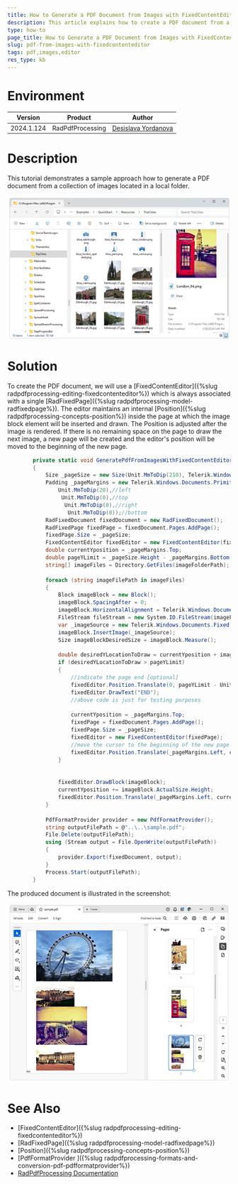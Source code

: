 ```yaml
---
title: How to Generate a PDF Document from Images with FixedContentEditor
description: This article explains how to create a PDF document from a collection of images using the RadPdfProcessing library.
type: how-to
page_title: How to Generate a PDF Document from Images with FixedContentEditor
slug: pdf-from-images-with-fixedcontenteditor
tags: pdf,images,editor
res_type: kb
---
```

# Environment
| Version | Product | Author | 
| --- | --- | ---- | 
| 2024.1.124 | RadPdfProcessing|[Desislava Yordanova](https://www.telerik.com/blogs/author/desislava-yordanova)| 

# Description
This tutorial demonstrates a sample approach how to generate a PDF document from a collection of images located in a local folder.

![Folder with images](images/images-folder.png)

# Solution
To create the PDF document, we will use a [FixedContentEditor]({%slug radpdfprocessing-editing-fixedcontenteditor%}) which is always associated with a single [RadFixedPage]({%slug radpdfprocessing-model-radfixedpage%}). The editor maintains an internal [Position]({%slug radpdfprocessing-concepts-position%}) inside the page at which the image block element will be inserted and drawn. The Position is adjusted after the image is rendered. If there is no remaining space on the page to draw the next image, a new page will be created and the editor's position will be moved to the beginning of the new page. 
 
```csharp
        private static void GeneratePdfFromImagesWithFixedContentEditor(string imageFolderPath)
        {
            Size _pageSize = new Size(Unit.MmToDip(210), Telerik.Windows.Documents.Media.Unit.MmToDip(297));
            Padding _pageMargins = new Telerik.Windows.Documents.Primitives.Padding(
                Unit.MmToDip(20),//left
                 Unit.MmToDip(0),//top
                  Unit.MmToDip(0),//right
                   Unit.MmToDip(0));//bottom
            RadFixedDocument fixedDocument = new RadFixedDocument();
            RadFixedPage fixedPage = fixedDocument.Pages.AddPage();
            fixedPage.Size = _pageSize;
            FixedContentEditor fixedEditor = new FixedContentEditor(fixedPage);
            double currentYposition = _pageMargins.Top;
            double pageYLimit = _pageSize.Height - _pageMargins.Bottom;
            string[] imageFiles = Directory.GetFiles(imageFolderPath);

            foreach (string imageFilePath in imageFiles)
            {
                Block imageBlock = new Block();
                imageBlock.SpacingAfter = 0;
                imageBlock.HorizontalAlignment = Telerik.Windows.Documents.Fixed.Model.Editing.Flow.HorizontalAlignment.Center;
                FileStream fileStream = new System.IO.FileStream(imageFilePath, FileMode.Open);
                var _imageSource = new Telerik.Windows.Documents.Fixed.Model.Resources.ImageSource(fileStream);
                imageBlock.InsertImage(_imageSource);
                Size imageBlockDesiredSize = imageBlock.Measure();

                double desiredYLocationToDraw = currentYposition + imageBlockDesiredSize.Height;
                if (desiredYLocationToDraw > pageYLimit)
                {
                    //indicate the page end [optional]
                    fixedEditor.Position.Translate(0, pageYLimit - Unit.MmToDip(5));
                    fixedEditor.DrawText("END");
                    //above code is just for testing purposes

                    currentYposition = _pageMargins.Top;
                    fixedPage = fixedDocument.Pages.AddPage();
                    fixedPage.Size = _pageSize;
                    fixedEditor = new FixedContentEditor(fixedPage);
                    //move the cursor to the beginning of the new page
                    fixedEditor.Position.Translate(_pageMargins.Left, currentYposition);
                }


                fixedEditor.DrawBlock(imageBlock);
                currentYposition += imageBlock.ActualSize.Height;
                fixedEditor.Position.Translate(_pageMargins.Left, currentYposition);
            }

            PdfFormatProvider provider = new PdfFormatProvider();
            string outputFilePath = @"..\..\sample.pdf";
            File.Delete(outputFilePath);
            using (Stream output = File.OpenWrite(outputFilePath))
            {
                provider.Export(fixedDocument, output);
            }
            Process.Start(outputFilePath);
        }
```
The produced document is illustrated in the screenshot:

![PDF with images](images/pdf-with-images.png)

# See Also
- [FixedContentEditor]({%slug radpdfprocessing-editing-fixedcontenteditor%})
- [RadFixedPage]({%slug radpdfprocessing-model-radfixedpage%})
- [Position]({%slug radpdfprocessing-concepts-position%})
- [PdfFormatProvider ]({%slug radpdfprocessing-formats-and-conversion-pdf-pdfformatprovider%})
- [RadPdfProcessing Documentation](https://docs.telerik.com/devtools/document-processing/libraries/radpdfprocessing/overview)
